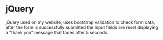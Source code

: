 # jQuery
jQuery used on my website, uses bootstrap validation to check form data, after the form is successfully submitted the input fields are reset displaying a "thank you" message that fades after 5 seconds.
